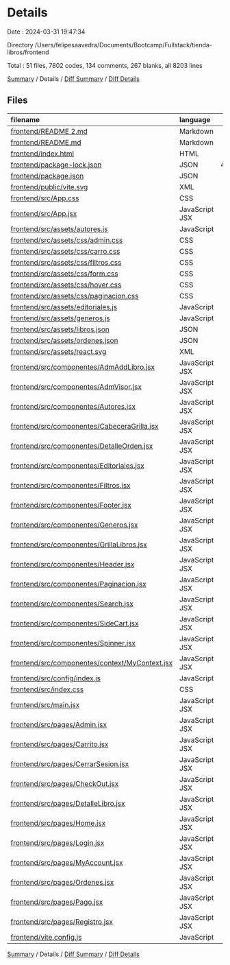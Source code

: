 # Details

Date : 2024-03-31 19:47:34

Directory /Users/felipesaavedra/Documents/Bootcamp/Fullstack/tienda-libros/frontend

Total : 51 files,  7802 codes, 134 comments, 267 blanks, all 8203 lines

[Summary](results.md) / Details / [Diff Summary](diff.md) / [Diff Details](diff-details.md)

## Files
| filename | language | code | comment | blank | total |
| :--- | :--- | ---: | ---: | ---: | ---: |
| [frontend/README 2.md](/frontend/README%202.md) | Markdown | 41 | 0 | 16 | 57 |
| [frontend/README.md](/frontend/README.md) | Markdown | 1 | 0 | 1 | 2 |
| [frontend/index.html](/frontend/index.html) | HTML | 29 | 0 | 2 | 31 |
| [frontend/package-lock.json](/frontend/package-lock.json) | JSON | 4,013 | 0 | 1 | 4,014 |
| [frontend/package.json](/frontend/package.json) | JSON | 28 | 0 | 1 | 29 |
| [frontend/public/vite.svg](/frontend/public/vite.svg) | XML | 1 | 0 | 0 | 1 |
| [frontend/src/App.css](/frontend/src/App.css) | CSS | 197 | 4 | 6 | 207 |
| [frontend/src/App.jsx](/frontend/src/App.jsx) | JavaScript JSX | 186 | 13 | 13 | 212 |
| [frontend/src/assets/autores.js](/frontend/src/assets/autores.js) | JavaScript | 30 | 0 | 2 | 32 |
| [frontend/src/assets/css/admin.css](/frontend/src/assets/css/admin.css) | CSS | 25 | 1 | 2 | 28 |
| [frontend/src/assets/css/carro.css](/frontend/src/assets/css/carro.css) | CSS | 39 | 0 | 2 | 41 |
| [frontend/src/assets/css/filtros.css](/frontend/src/assets/css/filtros.css) | CSS | 26 | 0 | 1 | 27 |
| [frontend/src/assets/css/form.css](/frontend/src/assets/css/form.css) | CSS | 32 | 0 | 2 | 34 |
| [frontend/src/assets/css/hover.css](/frontend/src/assets/css/hover.css) | CSS | 79 | 0 | 10 | 89 |
| [frontend/src/assets/css/paginacion.css](/frontend/src/assets/css/paginacion.css) | CSS | 57 | 3 | 1 | 61 |
| [frontend/src/assets/editoriales.js](/frontend/src/assets/editoriales.js) | JavaScript | 16 | 0 | 2 | 18 |
| [frontend/src/assets/generos.js](/frontend/src/assets/generos.js) | JavaScript | 12 | 0 | 2 | 14 |
| [frontend/src/assets/libros.json](/frontend/src/assets/libros.json) | JSON | 442 | 0 | 1 | 443 |
| [frontend/src/assets/ordenes.json](/frontend/src/assets/ordenes.json) | JSON | 83 | 0 | 1 | 84 |
| [frontend/src/assets/react.svg](/frontend/src/assets/react.svg) | XML | 1 | 0 | 0 | 1 |
| [frontend/src/componentes/AdmAddLibro.jsx](/frontend/src/componentes/AdmAddLibro.jsx) | JavaScript JSX | 187 | 7 | 12 | 206 |
| [frontend/src/componentes/AdmVisor.jsx](/frontend/src/componentes/AdmVisor.jsx) | JavaScript JSX | 278 | 19 | 25 | 322 |
| [frontend/src/componentes/Autores.jsx](/frontend/src/componentes/Autores.jsx) | JavaScript JSX | 39 | 0 | 1 | 40 |
| [frontend/src/componentes/CabeceraGrilla.jsx](/frontend/src/componentes/CabeceraGrilla.jsx) | JavaScript JSX | 49 | 3 | 4 | 56 |
| [frontend/src/componentes/DetalleOrden.jsx](/frontend/src/componentes/DetalleOrden.jsx) | JavaScript JSX | 91 | 1 | 7 | 99 |
| [frontend/src/componentes/Editoriales.jsx](/frontend/src/componentes/Editoriales.jsx) | JavaScript JSX | 38 | 0 | 1 | 39 |
| [frontend/src/componentes/Filtros.jsx](/frontend/src/componentes/Filtros.jsx) | JavaScript JSX | 236 | 20 | 12 | 268 |
| [frontend/src/componentes/Footer.jsx](/frontend/src/componentes/Footer.jsx) | JavaScript JSX | 17 | 0 | 4 | 21 |
| [frontend/src/componentes/Generos.jsx](/frontend/src/componentes/Generos.jsx) | JavaScript JSX | 12 | 0 | 1 | 13 |
| [frontend/src/componentes/GrillaLibros.jsx](/frontend/src/componentes/GrillaLibros.jsx) | JavaScript JSX | 95 | 2 | 8 | 105 |
| [frontend/src/componentes/Header.jsx](/frontend/src/componentes/Header.jsx) | JavaScript JSX | 151 | 2 | 7 | 160 |
| [frontend/src/componentes/Paginacion.jsx](/frontend/src/componentes/Paginacion.jsx) | JavaScript JSX | 58 | 1 | 8 | 67 |
| [frontend/src/componentes/Search.jsx](/frontend/src/componentes/Search.jsx) | JavaScript JSX | 80 | 2 | 4 | 86 |
| [frontend/src/componentes/SideCart.jsx](/frontend/src/componentes/SideCart.jsx) | JavaScript JSX | 131 | 2 | 6 | 139 |
| [frontend/src/componentes/Spinner.jsx](/frontend/src/componentes/Spinner.jsx) | JavaScript JSX | 13 | 0 | 4 | 17 |
| [frontend/src/componentes/context/MyContext.jsx](/frontend/src/componentes/context/MyContext.jsx) | JavaScript JSX | 2 | 0 | 2 | 4 |
| [frontend/src/config/index.js](/frontend/src/config/index.js) | JavaScript | 1 | 1 | 2 | 4 |
| [frontend/src/index.css](/frontend/src/index.css) | CSS | 0 | 0 | 1 | 1 |
| [frontend/src/main.jsx](/frontend/src/main.jsx) | JavaScript JSX | 12 | 0 | 2 | 14 |
| [frontend/src/pages/Admin.jsx](/frontend/src/pages/Admin.jsx) | JavaScript JSX | 15 | 0 | 4 | 19 |
| [frontend/src/pages/Carrito.jsx](/frontend/src/pages/Carrito.jsx) | JavaScript JSX | 15 | 0 | 4 | 19 |
| [frontend/src/pages/CerrarSesion.jsx](/frontend/src/pages/CerrarSesion.jsx) | JavaScript JSX | 23 | 0 | 5 | 28 |
| [frontend/src/pages/CheckOut.jsx](/frontend/src/pages/CheckOut.jsx) | JavaScript JSX | 164 | 5 | 10 | 179 |
| [frontend/src/pages/DetalleLibro.jsx](/frontend/src/pages/DetalleLibro.jsx) | JavaScript JSX | 75 | 0 | 8 | 83 |
| [frontend/src/pages/Home.jsx](/frontend/src/pages/Home.jsx) | JavaScript JSX | 20 | 0 | 5 | 25 |
| [frontend/src/pages/Login.jsx](/frontend/src/pages/Login.jsx) | JavaScript JSX | 149 | 8 | 16 | 173 |
| [frontend/src/pages/MyAccount.jsx](/frontend/src/pages/MyAccount.jsx) | JavaScript JSX | 106 | 9 | 6 | 121 |
| [frontend/src/pages/Ordenes.jsx](/frontend/src/pages/Ordenes.jsx) | JavaScript JSX | 158 | 15 | 11 | 184 |
| [frontend/src/pages/Pago.jsx](/frontend/src/pages/Pago.jsx) | JavaScript JSX | 23 | 0 | 5 | 28 |
| [frontend/src/pages/Registro.jsx](/frontend/src/pages/Registro.jsx) | JavaScript JSX | 221 | 15 | 14 | 250 |
| [frontend/vite.config.js](/frontend/vite.config.js) | JavaScript | 5 | 1 | 2 | 8 |

[Summary](results.md) / Details / [Diff Summary](diff.md) / [Diff Details](diff-details.md)